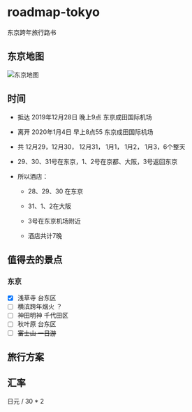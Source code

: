 # roadmap-tokyo
东京跨年旅行路书

## 东京地图

![东京地图](https://gsimg.asiayo.com/ay-image-upload/1495101265862_tokyo_map_ofelia.png)

## 时间

* 抵达  2019年12月28日 晚上9点    东京成田国际机场
* 离开  2020年1月4日   早上8点55  东京成田国际机场

* 共 12月29，12月30， 12月31， 1月1， 1月2， 1月3，6个整天
* 29、30、31号在东京，1、2号在京都、大阪，3号返回东京
* 所以酒店：
  * 28、29、30 在东京
  * 31、1、2在大阪
  * 3号在东京机场附近
  
  * 酒店共计7晚

## 值得去的景点

### 东京

- [x] 浅草寺 台东区
- [ ] 横滨跨年烟火 ？   
- [ ] 神田明神 千代田区
- [ ] 秋叶原 台东区
- [ ] ~~富士山 一日游~~

## 旅行方案



## 汇率

日元 / 30 * 2

